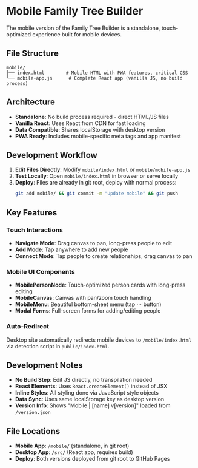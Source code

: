 # Mobile Family Tree Builder

The mobile version of the Family Tree Builder is a standalone, touch-optimized experience built for mobile devices.

## File Structure

```
mobile/
├── index.html        # Mobile HTML with PWA features, critical CSS
└── mobile-app.js      # Complete React app (vanilla JS, no build process)
```

## Architecture

- **Standalone**: No build process required - direct HTML/JS files
- **Vanilla React**: Uses React from CDN for fast loading
- **Data Compatible**: Shares localStorage with desktop version
- **PWA Ready**: Includes mobile-specific meta tags and app manifest

## Development Workflow

1. **Edit Files Directly**: Modify `mobile/index.html` or `mobile/mobile-app.js`
2. **Test Locally**: Open `mobile/index.html` in browser or serve locally
3. **Deploy**: Files are already in git root, deploy with normal process:
   ```bash
   git add mobile/ && git commit -m "Update mobile" && git push
   ```

## Key Features

### Touch Interactions
- **Navigate Mode**: Drag canvas to pan, long-press people to edit
- **Add Mode**: Tap anywhere to add new people
- **Connect Mode**: Tap people to create relationships, drag canvas to pan

### Mobile UI Components
- **MobilePersonNode**: Touch-optimized person cards with long-press editing
- **MobileCanvas**: Canvas with pan/zoom touch handling
- **MobileMenu**: Beautiful bottom-sheet menu (tap ⋯ button)
- **Modal Forms**: Full-screen forms for adding/editing people

### Auto-Redirect
Desktop site automatically redirects mobile devices to `/mobile/index.html` via detection script in `public/index.html`.

## Development Notes

- **No Build Step**: Edit JS directly, no transpilation needed
- **React Elements**: Uses `React.createElement()` instead of JSX
- **Inline Styles**: All styling done via JavaScript style objects
- **Data Sync**: Uses same localStorage key as desktop version
- **Version Info**: Shows "Mobile | [name] v[version]" loaded from `/version.json`

## File Locations

- **Mobile App**: `/mobile/` (standalone, in git root)
- **Desktop App**: `/src/` (React app, requires build)
- **Deploy**: Both versions deployed from git root to GitHub Pages